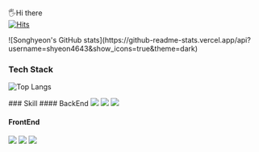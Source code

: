 🖐Hi there  
[![Hits](https://hits.seeyoufarm.com/api/count/incr/badge.svg?url=https%3A%2F%2Fhits.seeyoufarm.com%2Fshyeon4643&count_bg=%2379C83D&title_bg=%23555555&icon=&icon_color=%23E7E7E7&title=hits&edge_flat=false)](https://hits.seeyoufarm.com)

<div>
![Songhyeon's GitHub stats](https://github-readme-stats.vercel.app/api?username=shyeon4643&show_icons=true&theme=dark)

### Tech Stack
![Top Langs](https://github-readme-stats.vercel.app/api/top-langs/?username=shyeon4643&layout=compact)
</div>

<div>
### Skill
#### BackEnd
<img src="https://img.shields.io/badge/SPRING-80ea6e?style=flat&logo=Spring&logoColor=white"/>
 <img src="https://img.shields.io/badge/JAVA-4479a1?style=flat&logo=JAVA&logoColor=white"/>
<img src="https://img.shields.io/badge/MYSQL-4479a1?style=flat&logo=Mysql&logoColor=white"/>

#### FrontEnd
<img src="https://img.shields.io/badge/REACT-61DAFB?style=flat&logo=React&logoColor=white"/>
<img src="https://img.shields.io/badge/HTML-e34f26?style=flat&logo=HTML&logoColor=white"/>
<img src="https://img.shields.io/badge/CSS-239120?style=flat&logo=CSS&logoColor=white"/>
</div>
